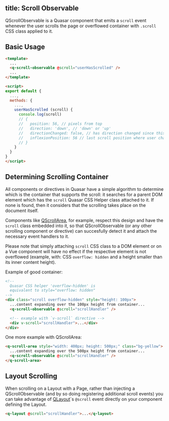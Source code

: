 title: Scroll Observable
---
QScrollObservable is a Quasar component that emits a `scroll` event whenever the user scrolls the page or overflowed container with `.scroll` CSS class applied to it.

## Basic Usage
```html
<template>
  ...
  <q-scroll-observable @scroll="userHasScrolled" />
  ...
</template>

<script>
export default {
  ...,
  methods: {
    ...,
    userHasScrolled (scroll) {
      console.log(scroll)
      // {
      //   position: 56, // pixels from top
      //   direction: 'down', // 'down' or 'up'
      //   directionChanged: false, // has direction changed since this handler was called?
      //   inflexionPosition: 56 // last scroll position where user changed scroll direction
      // }
    }
  }
}
</script>
```

## Determining Scrolling Container
All components or directives in Quasar have a simple algorithm to determine which is the container that supports the scroll: it searches for a parent DOM element which has the `scroll` Quasar CSS Helper class attached to it. If none is found, then it considers that the scrolling takes place on the document itself.

Components like [QScrollArea](/components/scroll-area.html), for example, respect this design and have the `scroll` class embedded into it, so that QScrollObservable (or any other scrolling component or directive) can succesfully detect it and attach the necessary event handlers to it.

Please note that simply attaching `scroll` CSS class to a DOM element or on a Vue component will have no effect if the respective element is not overflowed (example, with: CSS `overflow: hidden` and a height smaller than its inner content height).

Example of good container:
```html
<!--
  Quasar CSS helper 'overflow-hidden' is
  equivalent to style="overflow: hidden"
-->
<div class="scroll overflow-hidden" style="height: 100px">
  ...content expanding over the 100px height from container...
  <q-scroll-observable @scroll="scrollHandler" />

  <!-- example with `v-scroll` directive -->
  <div v-scroll="scrollHandler">...</div>
</div>
```

One more example with QScrollArea:
```html
<q-scroll-area style="width: 400px; height: 500px;" class="bg-yellow">
  ...content expanding over the 500px height from container...
  <q-scroll-observable @scroll="scrollHandler" />
</q-scroll-area>
```

## Layout Scrolling
When scrolling on a Layout with a Page, rather than injecting a QScrollObservable (and by so doing registering additional scroll events) you can take advantage of [QLayout](/components/layout.html)´s `@scroll` event directly on your component defining the Layout.

```html
<q-layout @scroll="scrollHandler">...</q-layout>
```
